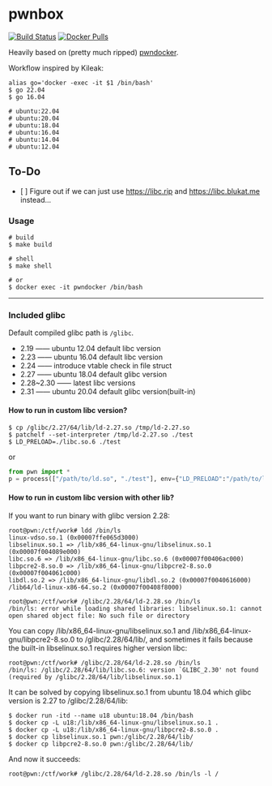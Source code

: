 # pwnbox
[![Build Status](https://github.com/nicolaipre/pwnbox/workflows/Docker%20Image%20CI/badge.svg)](https://github.com/nicolaipre/pwnbox/actions) [![Docker Pulls](https://badgen.net/docker/pulls/nicolaipre/pwnbox?icon=docker&label=Pulls)](https://hub.docker.com/r/nicolaipre/pwnbox)

Heavily based on (pretty much ripped) [pwndocker](https://github.com/skysider/pwndocker).

Workflow inspired by Kileak:
```shell
alias go='docker -exec -it $1 /bin/bash'
$ go 22.04
$ go 16.04

# ubuntu:22.04
# ubuntu:20.04
# ubuntu:18.04
# ubuntu:16.04
# ubuntu:14.04
# ubuntu:12.04
```

## To-Do
- [ ] Figure out if we can just use https://libc.rip and https://libc.blukat.me instead...


### Usage
```shell
# build
$ make build

# shell
$ make shell

# or
$ docker exec -it pwndocker /bin/bash
```

---

### Included glibc
Default compiled glibc path is `/glibc`.

- 2.19  —— ubuntu 12.04 default libc version
- 2.23  —— ubuntu 16.04 default libc version
- 2.24  —— introduce vtable check in file struct
- 2.27  —— ubuntu 18.04 default glibc version
- 2.28~2.30  —— latest libc versions
- 2.31  —— ubuntu 20.04 default glibc version(built-in)

#### How to run in custom libc version?
```shell
$ cp /glibc/2.27/64/lib/ld-2.27.so /tmp/ld-2.27.so
$ patchelf --set-interpreter /tmp/ld-2.27.so ./test
$ LD_PRELOAD=./libc.so.6 ./test
```

or
```python
from pwn import *
p = process(["/path/to/ld.so", "./test"], env={"LD_PRELOAD":"/path/to/libc.so.6"})
```

#### How to run in custom libc version with other lib?
If you want to run binary with glibc version 2.28:
```shell
root@pwn:/ctf/work# ldd /bin/ls
linux-vdso.so.1 (0x00007ffe065d3000)
libselinux.so.1 => /lib/x86_64-linux-gnu/libselinux.so.1 (0x00007f004089e000)
libc.so.6 => /lib/x86_64-linux-gnu/libc.so.6 (0x00007f00406ac000)
libpcre2-8.so.0 => /lib/x86_64-linux-gnu/libpcre2-8.so.0 (0x00007f004061c000)
libdl.so.2 => /lib/x86_64-linux-gnu/libdl.so.2 (0x00007f0040616000)
/lib64/ld-linux-x86-64.so.2 (0x00007f00408f8000)

root@pwn:/ctf/work# /glibc/2.28/64/ld-2.28.so /bin/ls
/bin/ls: error while loading shared libraries: libselinux.so.1: cannot open shared object file: No such file or directory
```
You can copy /lib/x86_64-linux-gnu/libselinux.so.1 and /lib/x86_64-linux-gnu/libpcre2-8.so.0 to /glibc/2.28/64/lib/, and sometimes it fails because the built-in libselinux.so.1 requires higher version libc:

```shell
root@pwn:/ctf/work# /glibc/2.28/64/ld-2.28.so /bin/ls
/bin/ls: /glibc/2.28/64/lib/libc.so.6: version `GLIBC_2.30' not found (required by /glibc/2.28/64/lib/libselinux.so.1)
```

It can be solved by copying libselinux.so.1 from ubuntu 18.04 which glibc version is 2.27 to /glibc/2.28/64/lib:
```shell
$ docker run -itd --name u18 ubuntu:18.04 /bin/bash
$ docker cp -L u18:/lib/x86_64-linux-gnu/libselinux.so.1 .
$ docker cp -L u18:/lib/x86_64-linux-gnu/libpcre2-8.so.0 .
$ docker cp libselinux.so.1 pwn:/glibc/2.28/64/lib/
$ docker cp libpcre2-8.so.0 pwn:/glibc/2.28/64/lib/
```

And now it succeeds:
```shell
root@pwn:/ctf/work# /glibc/2.28/64/ld-2.28.so /bin/ls -l /
```
